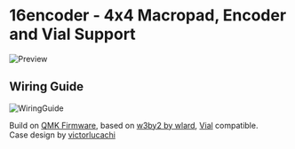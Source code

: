
# 16encoder - 4x4 Macropad, Encoder and Vial Support
![Preview](https://i.imgur.com/EaflcZC.jpg)

## **Wiring Guide**
![WiringGuide](https://i.imgur.com/JVrGvly.pngg)

Build on [QMK Firmware](https://github.com/qmk/qmk_firmware), based on [w3by2 by wlard](https://github.com/wlard/keyboards/blob/main/w3by2-rotary/Readme.md), [Vial](https://get.vial.today/) compatible.  
Case design by [victorlucachi](https://github.com/victorlucachi/void16)

